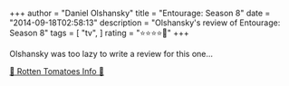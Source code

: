 +++
author = "Daniel Olshansky"
title = "Entourage: Season 8"
date = "2014-09-18T02:58:13"
description = "Olshansky's review of Entourage: Season 8"
tags = [
    "tv",
]
rating = "⭐⭐⭐⭐🌟"
+++

Olshansky was too lazy to write a review for this one...

[🍅 Rotten Tomatoes Info 🍅](https://www.rottentomatoes.com//tv/entourage/s08)